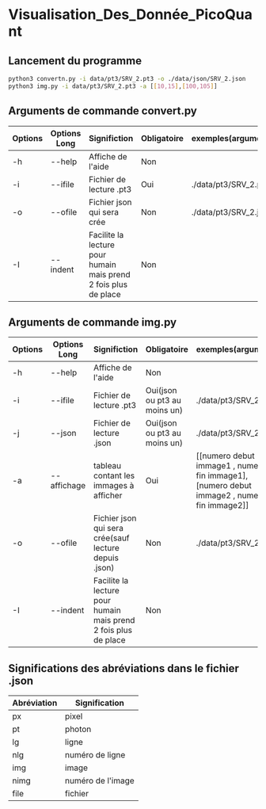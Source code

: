 # Visualisation_Des_Donnée_PicoQuant

## Lancement du programme

```sh
python3 convertn.py -i data/pt3/SRV_2.pt3 -o ./data/json/SRV_2.json
python3 img.py -i data/pt3/SRV_2.pt3 -a [[10,15],[100,105]]
```

## Arguments de commande convert.py

| Options | Options Long | Significtion | Obligatoire |exemples(argument)|
| ------ | ------ |------ | ------ | ------ |
| -h | --help | Affiche de l'aide | Non ||
| -i | --ifile | Fichier de lecture .pt3 | Oui | ./data/pt3/SRV_2.pt3|
| -o | --ofile | Fichier json qui sera crée | Non | ./data/pt3/SRV_2.json|
| -I | --indent | Facilite la lecture pour humain mais prend 2 fois plus de place| Non ||


## Arguments de commande img.py

| Options | Options Long | Significtion | Obligatoire | exemples(argument)|
| ------ | ------ |------ | ------ |------ |
| -h | --help | Affiche de l'aide | Non ||
| -i | --ifile | Fichier de lecture .pt3 | Oui(json ou pt3 au moins un) | ./data/pt3/SRV_2.pt3 |
| -j | --json | Fichier de lecture .json | Oui(json ou pt3 au moins un) | ./data/pt3/SRV_2.json |
| -a | --affichage | tableau contant les immages à afficher | Oui | [[numero debut immage1 , numero fin immage1],[numero debut immage2 , numero fin immage2]]|
| -o | --ofile | Fichier json qui sera crée(sauf lecture depuis .json) | Non | ./data/pt3/SRV_2.json |
| -I | --indent | Facilite la lecture pour humain mais prend 2 fois plus de place| Non ||

## Significations des abréviations dans le fichier .json

| Abréviation | Signification |
| ------ | ------ |
| px | pixel |
| pt | photon |
| lg | ligne |
| nlg | numéro de ligne |
| img | image |
| nimg | numéro de l'image |
| file | fichier |
